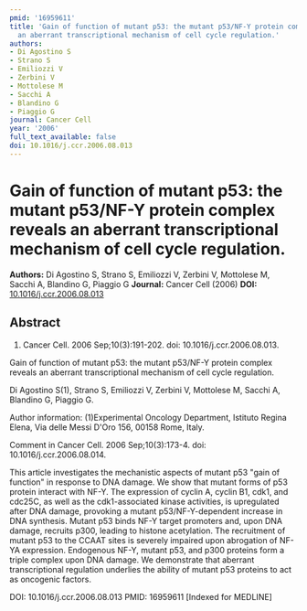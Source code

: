 ```yaml
---
pmid: '16959611'
title: 'Gain of function of mutant p53: the mutant p53/NF-Y protein complex reveals
  an aberrant transcriptional mechanism of cell cycle regulation.'
authors:
- Di Agostino S
- Strano S
- Emiliozzi V
- Zerbini V
- Mottolese M
- Sacchi A
- Blandino G
- Piaggio G
journal: Cancer Cell
year: '2006'
full_text_available: false
doi: 10.1016/j.ccr.2006.08.013
---
```


# Gain of function of mutant p53: the mutant p53/NF-Y protein complex reveals an aberrant transcriptional mechanism of cell cycle regulation.
**Authors:** Di Agostino S, Strano S, Emiliozzi V, Zerbini V, Mottolese M, Sacchi A, Blandino G, Piaggio G
**Journal:** Cancer Cell (2006)
**DOI:** [10.1016/j.ccr.2006.08.013](https://doi.org/10.1016/j.ccr.2006.08.013)

## Abstract

1. Cancer Cell. 2006 Sep;10(3):191-202. doi: 10.1016/j.ccr.2006.08.013.

Gain of function of mutant p53: the mutant p53/NF-Y protein complex reveals an 
aberrant transcriptional mechanism of cell cycle regulation.

Di Agostino S(1), Strano S, Emiliozzi V, Zerbini V, Mottolese M, Sacchi A, 
Blandino G, Piaggio G.

Author information:
(1)Experimental Oncology Department, Istituto Regina Elena, Via delle Messi 
D'Oro 156, 00158 Rome, Italy.

Comment in
    Cancer Cell. 2006 Sep;10(3):173-4. doi: 10.1016/j.ccr.2006.08.014.

This article investigates the mechanistic aspects of mutant p53 "gain of 
function" in response to DNA damage. We show that mutant forms of p53 protein 
interact with NF-Y. The expression of cyclin A, cyclin B1, cdk1, and cdc25C, as 
well as the cdk1-associated kinase activities, is upregulated after DNA damage, 
provoking a mutant p53/NF-Y-dependent increase in DNA synthesis. Mutant p53 
binds NF-Y target promoters and, upon DNA damage, recruits p300, leading to 
histone acetylation. The recruitment of mutant p53 to the CCAAT sites is 
severely impaired upon abrogation of NF-YA expression. Endogenous NF-Y, mutant 
p53, and p300 proteins form a triple complex upon DNA damage. We demonstrate 
that aberrant transcriptional regulation underlies the ability of mutant p53 
proteins to act as oncogenic factors.

DOI: 10.1016/j.ccr.2006.08.013
PMID: 16959611 [Indexed for MEDLINE]
